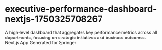 # executive-performance-dashboard-nextjs-1750325708267
A high-level dashboard that aggregates key performance metrics across all departments, focusing on strategic initiatives and business outcomes. - Next.js App Generated for Springer
